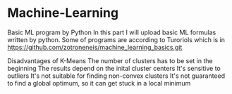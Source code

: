 # Machine-Learning
Basic ML program by Python
In this part I will upload basic ML formulas written by python. Some of programs are according to Turoriols which is in https://github.com/zotroneneis/machine_learning_basics.git 

Disadvantages of K-Means
  The number of clusters has to be set in the beginning
  The results depend on the inital cluster centers
  It's sensitive to outliers
  It's not suitable for finding non-convex clusters
  It's not guaranteed to find a global optimum, so it can get stuck in a local minimum
